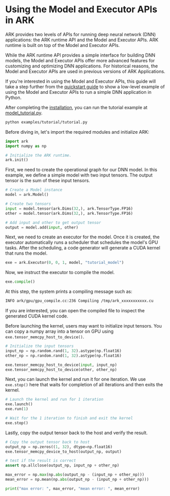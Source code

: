 # Using the Model and Executor APIs in ARK
ARK provides two levels of APIs for running deep neural network (DNN) applications: the ARK runtime API and the Model and Executor APIs. ARK runtime is built on top of the Model and Executor APIs.

While the ARK runtime API provides a simple interface for building DNN models, the Model and Executor APIs offer more advanced features for customizing and optimizing DNN applications. For historical reasons, the Model and Executor APIs are used in previous versions of ARK Applications.

If you're interested in using the Model and Executor APIs, this guide will take a step further from the [quickstart guide](./quickstart.md) to show a low-level example of using the Model and Executor APIs to run a simple DNN application in Python.

After completing the [installation](./install.md), you can run the tutorial example at [model_tutorial.py](../examples/tutorial/model_tutorial.py).

```bash
python examples/tutorial/tutorial.py
```

Before diving in, let's import the required modules and initialize ARK:

```python
import ark
import numpy as np

# Initialize the ARK runtime.
ark.init()
```
First, we need to create the operational graph for our DNN model. In this example, we define a simple model with two input tensors. The output tensor is the sum of these input tensors.

```python
# Create a Model instance
model = ark.Model()

# Create two tensors
input = model.tensor(ark.Dims(32,), ark.TensorType.FP16)
other = model.tensor(ark.Dims(32,), ark.TensorType.FP16)

# Add input and other to get output tensor
output = model.add(input, other)
```

Next, we need to create an executor for the model. Once it is created, the executor automatically runs a scheduler that schedules the model's GPU tasks. After the scheduling, a code generator will generate a CUDA kernel that runs the model.

```python
exe = ark.Executor(0, 0, 1, model, "tutorial_model")
```

Now, we instruct the executor to compile the model.

```python
exe.compile()
```

At this step, the system prints a compiling message such as:

```bash
INFO ark/gpu/gpu_compile.cc:236 Compiling /tmp/ark_xxxxxxxxxxx.cu
```

If you are interested, you can open the compiled file to inspect the generated CUDA kernel code. 

Before launching the kernel, users may want to initialize input tensors. You can copy a numpy array into a tensor on GPU using `exe.tensor_memcpy_host_to_device()`.

```python
# Initialize the input tensors
input_np = np.random.rand(1, 32).astype(np.float16)
other_np = np.random.rand(1, 32).astype(np.float16)

exe.tensor_memcpy_host_to_device(input, input_np)
exe.tensor_memcpy_host_to_device(other, other_np)
```

Next, you can launch the kernel and run it for one iteration. We use `exe.stop()` here that waits for completion of all iterations and then exits the kernel.

```python
# Launch the kernel and run for 1 iteration
exe.launch()
exe.run(1)

# Wait for the 1 iteration to finish and exit the kernel
exe.stop()
```

Lastly, copy the output tensor back to the host and verify the result.

```python
# Copy the output tensor back to host
output_np = np.zeros((1, 32), dtype=np.float16)
exe.tensor_memcpy_device_to_host(output_np, output)

# test if the result is correct
assert np.allclose(output_np, input_np + other_np)

max_error = np.max(np.abs(output_np - (input_np + other_np)))
mean_error = np.mean(np.abs(output_np - (input_np + other_np)))

print("max error: ", max_error, "mean error: ", mean_error)
```

